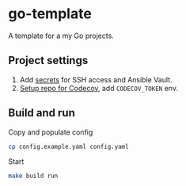 # go-template

A template for a my Go projects.

## Project settings

1. Add [secrets](https://github.com/tetafro/fake-news/settings/secrets/actions)
   for SSH access and Ansible Vault.
2. [Setup repo for Codecov](https://app.codecov.io/gh/tetafro?repoDisplay=Inactive),
   add `CODECOV_TOKEN` env.

## Build and run

Copy and populate config
```sh
cp config.example.yaml config.yaml
```

Start
```sh
make build run
```
